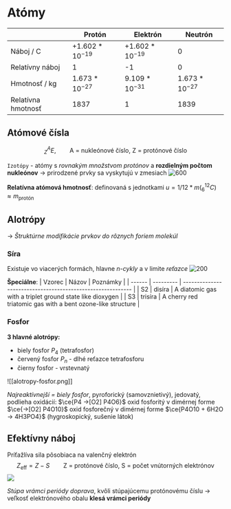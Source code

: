 # Atómy
|                    | Protón            | Elektrón          | Neutrón          |
| ------------------ | ----------------- | ----------------- | ---------------- |
| Náboj / C          | $+1.602*10^{-19}$ | $+1.602*10^{-19}$ | 0                |
| Relatívny náboj    | 1                 | -1                | 0                |
| Hmotnosť / kg      | $1.673*10^{-27}$  | $9.109*10^{-31}$     | $1.673*10^{-27}$ |
| Relatívna hmotnosť | 1837              | 1                 | 1839             | 

## Atómové čísla
$$^A_ZE, \qquad \text{A = nukleónové číslo, Z = protónové číslo}$$

`Izotópy` - atómy s *rovnakým množstvom protónov* a **rozdielným počtom nukleónov**
-> prirodzené prvky sa vyskytujú v zmesiach 
![600](izotópy.png)

**Relatívna atómová hmotnosť**: definovaná s jednotkami $u = 1/12*m(^{12}_6C) \approx m_\text{protón}$

## Alotrópy
-> *Štruktúrne modifikácie prvkov do rôznych foriem molekúl*

### Síra
Existuje vo viacerých formách, hlavne *n-cykly* a v limite *reťazce*
![200](síra_cyklus.png)

**Špeciálne**:
| Vzorec | Názov     | Poznámky                                                    |
| ------ | --------- | ----------------------------------------------------------- |
| S2     | disíra    | A diatomic gas with a triplet ground state like dioxygen    |
| S3     | trisíra   | A cherry red triatomic gas with a bent ozone-like structure |

### Fosfor
**3 hlavné alotrópy:**
- biely fosfor $P_4$ (tetrafosfor)
- červený fosfor $P_n$ - dlhé reťazce tetrafosforu
- čierny fosfor - vrstevnatý

![[alotropy-fosfor.png]]

*Najreaktívnejší = biely fosfor*, pyroforický (samovznietivý), jedovatý, podlieha oxidácií:
$\ce{P4 ->[O2] P4O6}$ oxid fosforitý v dimérnej forme $\ce{->[O2] P4O10}$ oxid fosforečný v dimérnej forme
$\ce{P4O10 + 6H2O -> 4H3PO4}$ (hygroskopický, sušenie látok)

## Efektívny náboj
Príťažlíva sila pôsobiaca na valenčný elektrón 
$$Z_{\text{eff}}=Z-S \qquad \text{Z = protónové číslo, S = počet vnútorných elektrónov}$$
![](effective_nuclear_charge.png)

*Stúpa vrámci periódy doprava*, kvôli stúpajúcemu protónovému číslu
-> veľkosť elektrónového obalu **klesá vrámci periódy**
